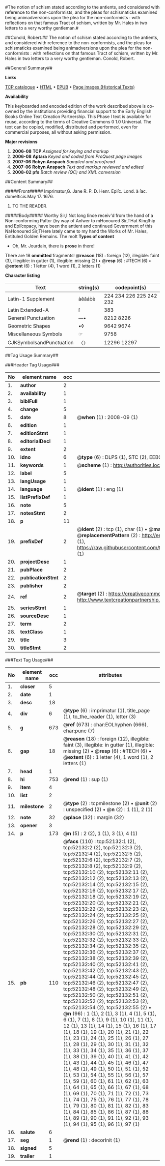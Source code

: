 #The notion of schism stated according to the antients, and considered with reference to the non-conformists, and the pleas for schismaticks examined being animadversions upon the plea for the non-conformists : with reflections on that famous Tract of schism, written by Mr. Hales in two letters to a very worthy gentleman.#

##Conold, Robert.##
The notion of schism stated according to the antients, and considered with reference to the non-conformists, and the pleas for schismaticks examined being animadversions upon the plea for the non-conformists : with reflections on that famous Tract of schism, written by Mr. Hales in two letters to a very worthy gentleman.
Conold, Robert.

##General Summary##

**Links**

[TCP catalogue](http://www.ota.ox.ac.uk/tcp/)  • 
[HTML](http://tei.it.ox.ac.uk/tcp/Texts-HTML/free/A34/A34335.html)  • 
[EPUB](http://tei.it.ox.ac.uk/tcp/Texts-EPUB/free/A34/A34335.epub) • 
[Page images (Historical Texts)](https://data.historicaltexts.jisc.ac.uk/view?pubId=eebo-11998168e&pageId=eebo-11998168e-52132-1)

**Availability**

This keyboarded and encoded edition of the
	       work described above is co-owned by the institutions
	       providing financial support to the Early English Books
	       Online Text Creation Partnership. This Phase I text is
	       available for reuse, according to the terms of Creative
	       Commons 0 1.0 Universal. The text can be copied,
	       modified, distributed and performed, even for
	       commercial purposes, all without asking permission.

**Major revisions**

1. __2006-08__ __TCP__ *Assigned for keying and markup*
1. __2006-08__ __Aptara__ *Keyed and coded from ProQuest page images*
1. __2007-06__ __Robyn Anspach__ *Sampled and proofread*
1. __2007-06__ __Robyn Anspach__ *Text and markup reviewed and edited*
1. __2008-02__ __pfs__ *Batch review (QC) and XML conversion*

##Content Summary##

#####Front#####
Imprimatur,G. Jane R. P. D. Henr. Epiſc.
Lond. à ſac. domeſticis.May 17. 1676.
1. TO THE
READER.

#####Body#####
Worthy Sir,I Not long ſince receiv'd from the hand
of a Non-conforming Paſtor (by way
of Anſwer to mHonoured Sir,THat Kingſhip and Epiſcopacy,
have been the antient and continued
Government of this NaHonoured Sir,THere lately came to my hand the
Works of Mr. Hales, Entituled
Golden Remains. The moſt
**Types of content**

  * Oh, Mr. Jourdain, there is **prose** in there!

There are 18 **ommitted** fragments! 
 @__reason__ (18) : foreign (12), illegible: faint (3), illegible: in gutter (1), illegible: missing (2)  •  @__resp__ (6) : #TECH (6)  •  @__extent__ (6) : 1 letter (4), 1 word (1), 2 letters (1)

**Character listing**


|Text|string(s)|codepoint(s)|
|---|---|---|
|Latin-1 Supplement|àêâáòè|224 234 226 225 242 232|
|Latin Extended-A|ſ|383|
|General Punctuation|—•|8212 8226|
|Geometric Shapes|▪◊|9642 9674|
|Miscellaneous Symbols|☞|9758|
|CJKSymbolsandPunctuation|〈〉|12296 12297|

##Tag Usage Summary##

###Header Tag Usage###

|No|element name|occ|attributes|
|---|---|---|---|
|1.|__author__|2||
|2.|__availability__|1||
|3.|__biblFull__|1||
|4.|__change__|5||
|5.|__date__|8| @__when__ (1) : 2008-09 (1)|
|6.|__edition__|1||
|7.|__editionStmt__|1||
|8.|__editorialDecl__|1||
|9.|__extent__|2||
|10.|__idno__|6| @__type__ (6) : DLPS (1), STC (2), EEBO-CITATION (1), OCLC (1), VID (1)|
|11.|__keywords__|1| @__scheme__ (1) : http://authorities.loc.gov/ (1)|
|12.|__label__|5||
|13.|__langUsage__|1||
|14.|__language__|1| @__ident__ (1) : eng (1)|
|15.|__listPrefixDef__|1||
|16.|__note__|5||
|17.|__notesStmt__|2||
|18.|__p__|11||
|19.|__prefixDef__|2| @__ident__ (2) : tcp (1), char (1)  •  @__matchPattern__ (2) : ([0-9\-]+):([0-9IVX]+) (1), (.+) (1)  •  @__replacementPattern__ (2) : http://eebo.chadwyck.com/downloadtiff?vid=$1&page=$2 (1), https://raw.githubusercontent.com/textcreationpartnership/Texts/master/tcpchars.xml#$1 (1)|
|20.|__projectDesc__|1||
|21.|__pubPlace__|2||
|22.|__publicationStmt__|2||
|23.|__publisher__|2||
|24.|__ref__|2| @__target__ (2) : https://creativecommons.org/publicdomain/zero/1.0/ (1), http://www.textcreationpartnership.org/docs/. (1)|
|25.|__seriesStmt__|1||
|26.|__sourceDesc__|1||
|27.|__term__|2||
|28.|__textClass__|1||
|29.|__title__|3||
|30.|__titleStmt__|2||


###Text Tag Usage###

|No|element name|occ|attributes|
|---|---|---|---|
|1.|__closer__|5||
|2.|__date__|1||
|3.|__desc__|18||
|4.|__div__|6| @__type__ (6) : imprimatur (1), title_page (1), to_the_reader (1), letter (3)|
|5.|__g__|673| @__ref__ (673) : char:EOLhyphen (666), char:punc (7)|
|6.|__gap__|18| @__reason__ (18) : foreign (12), illegible: faint (3), illegible: in gutter (1), illegible: missing (2)  •  @__resp__ (6) : #TECH (6)  •  @__extent__ (6) : 1 letter (4), 1 word (1), 2 letters (1)|
|7.|__head__|1||
|8.|__hi__|753| @__rend__ (1) : sup (1)|
|9.|__item__|4||
|10.|__list__|2||
|11.|__milestone__|2| @__type__ (2) : tcpmilestone (2)  •  @__unit__ (2) : unspecified (2)  •  @__n__ (2) : 1 (1), 2 (1)|
|12.|__note__|32| @__place__ (32) : margin (32)|
|13.|__opener__|3||
|14.|__p__|173| @__n__ (5) : 2 (2), 1 (1), 3 (1), 4 (1)|
|15.|__pb__|110| @__facs__ (110) : tcp:52132:1 (2), tcp:52132:2 (2), tcp:52132:3 (2), tcp:52132:4 (2), tcp:52132:5 (2), tcp:52132:6 (2), tcp:52132:7 (2), tcp:52132:8 (2), tcp:52132:9 (2), tcp:52132:10 (2), tcp:52132:11 (2), tcp:52132:12 (2), tcp:52132:13 (2), tcp:52132:14 (2), tcp:52132:15 (2), tcp:52132:16 (2), tcp:52132:17 (2), tcp:52132:18 (2), tcp:52132:19 (2), tcp:52132:20 (2), tcp:52132:21 (2), tcp:52132:22 (2), tcp:52132:23 (2), tcp:52132:24 (2), tcp:52132:25 (2), tcp:52132:26 (2), tcp:52132:27 (2), tcp:52132:28 (2), tcp:52132:29 (2), tcp:52132:30 (2), tcp:52132:31 (2), tcp:52132:32 (2), tcp:52132:33 (2), tcp:52132:34 (2), tcp:52132:35 (2), tcp:52132:36 (2), tcp:52132:37 (2), tcp:52132:38 (2), tcp:52132:39 (2), tcp:52132:40 (2), tcp:52132:41 (2), tcp:52132:42 (2), tcp:52132:43 (2), tcp:52132:44 (2), tcp:52132:45 (2), tcp:52132:46 (2), tcp:52132:47 (2), tcp:52132:48 (2), tcp:52132:49 (2), tcp:52132:50 (2), tcp:52132:51 (2), tcp:52132:52 (2), tcp:52132:53 (2), tcp:52132:54 (2), tcp:52132:55 (2)  •  @__n__ (96) : 1 (1), 2 (1), 3 (1), 4 (1), 5 (1), 6 (1), 7 (1), 8 (1), 9 (1), 10 (1), 11 (1), 12 (1), 13 (1), 14 (1), 15 (1), 16 (1), 17 (1), 18 (1), 19 (1), 20 (1), 21 (1), 22 (1), 23 (1), 24 (1), 25 (1), 26 (1), 27 (1), 28 (1), 29 (1), 30 (1), 31 (1), 32 (1), 33 (1), 34 (1), 35 (1), 36 (1), 37 (1), 38 (1), 39 (1), 40 (1), 41 (1), 42 (1), 43 (1), 44 (1), 45 (1), 46 (1), 47 (1), 48 (1), 49 (1), 50 (1), 51 (1), 52 (1), 53 (1), 54 (1), 55 (1), 56 (1), 57 (1), 59 (1), 60 (1), 61 (1), 62 (1), 63 (1), 64 (1), 65 (1), 66 (1), 67 (1), 68 (1), 69 (1), 70 (1), 71 (1), 72 (1), 73 (1), 74 (1), 75 (1), 76 (1), 77 (1), 78 (1), 79 (1), 80 (1), 81 (1), 82 (1), 83 (1), 84 (1), 85 (1), 86 (1), 87 (1), 88 (1), 89 (1), 90 (1), 91 (1), 92 (1), 93 (1), 94 (1), 95 (1), 96 (1), 97 (1)|
|16.|__salute__|6||
|17.|__seg__|1| @__rend__ (1) : decorInit (1)|
|18.|__signed__|5||
|19.|__trailer__|1||

